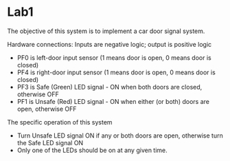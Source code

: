 # Lab1

The objective of this system is to implement a car door signal system.

Hardware connections: Inputs are negative logic; output is positive logic

* PF0 is left-door input sensor (1 means door is open, 0 means door is closed)
* PF4 is right-door input sensor (1 means door is open, 0 means door is closed)
* PF3 is Safe (Green) LED signal - ON when both doors are closed, otherwise OFF
* PF1 is Unsafe (Red) LED signal - ON when either (or both) doors are open, otherwise OFF

The specific operation of this system 

* Turn Unsafe LED signal ON if any or both doors are open, otherwise turn the Safe LED signal ON
* Only one of the LEDs should be on at any given time.
